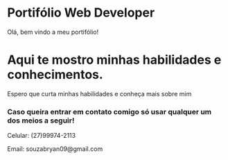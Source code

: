 # Portifólio Web Developer

Olá, bem vindo a meu portifólio!

<h1>Aqui te mostro minhas habilidades e conhecimentos.</h1>

<p>Espero que curta minhas habilidades e conheça mais sobre mim</p>

<h3>Caso queira entrar em contato comigo só usar qualquer um dos meios a seguir!</h3>
<p>Celular: (27)99974-2113</p>
<p>Email: souzabryan09@gmail.com</p>
